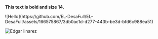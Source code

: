 <p style="font-weight: bold; font-size: 14px;">This text is bold and size 14.</p>
![Hello](https://github.com/EL-DesaFull/EL-DesaFull/assets/166575867/3db0ac1d-d277-443b-be3d-bfd6c988ea51)


![Edgar linarez](https://github.com/EL-DesaFull/EL-DesaFull/assets/166575867/1b040a53-d222-49ef-a9f8-ab3f1d551e07)



<!--
**EL-DesaFull/EL-DesaFull** is a ✨ _special_ ✨ repository because its `README.md` (this file) appears on your GitHub profile.

Here are some ideas to get you started:

- 🔭 I’m currently working on ...
- 🌱 I’m currently learning ...
- 👯 I’m looking to collaborate on ...
- 🤔 I’m looking for help with ...
- 💬 Ask me about ...
- 📫 How to reach me: ...
- 😄 Pronouns: ...
- ⚡ Fun fact: ...
-->
